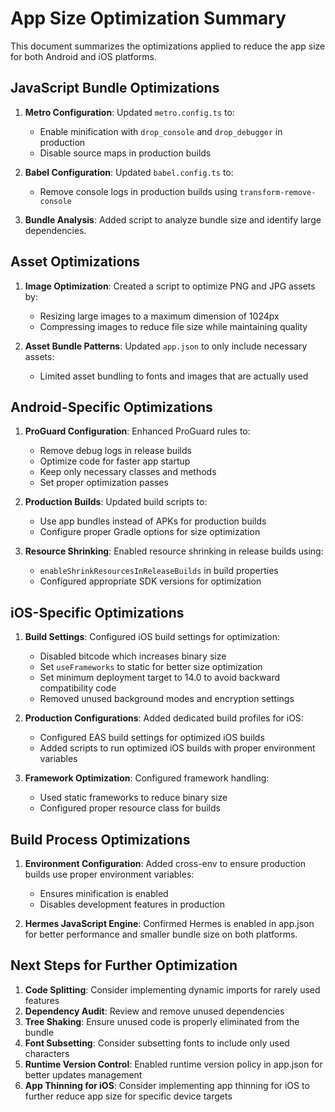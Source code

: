 # App Size Optimization Summary

This document summarizes the optimizations applied to reduce the app size for both Android and iOS platforms.

## JavaScript Bundle Optimizations

1. **Metro Configuration**: Updated `metro.config.ts` to:

   - Enable minification with `drop_console` and `drop_debugger` in production
   - Disable source maps in production builds

2. **Babel Configuration**: Updated `babel.config.ts` to:

   - Remove console logs in production builds using `transform-remove-console`

3. **Bundle Analysis**: Added script to analyze bundle size and identify large dependencies.

## Asset Optimizations

1. **Image Optimization**: Created a script to optimize PNG and JPG assets by:

   - Resizing large images to a maximum dimension of 1024px
   - Compressing images to reduce file size while maintaining quality

2. **Asset Bundle Patterns**: Updated `app.json` to only include necessary assets:
   - Limited asset bundling to fonts and images that are actually used

## Android-Specific Optimizations

1. **ProGuard Configuration**: Enhanced ProGuard rules to:

   - Remove debug logs in release builds
   - Optimize code for faster app startup
   - Keep only necessary classes and methods
   - Set proper optimization passes

2. **Production Builds**: Updated build scripts to:

   - Use app bundles instead of APKs for production builds
   - Configure proper Gradle options for size optimization

3. **Resource Shrinking**: Enabled resource shrinking in release builds using:
   - `enableShrinkResourcesInReleaseBuilds` in build properties
   - Configured appropriate SDK versions for optimization

## iOS-Specific Optimizations

1. **Build Settings**: Configured iOS build settings for optimization:

   - Disabled bitcode which increases binary size
   - Set `useFrameworks` to static for better size optimization
   - Set minimum deployment target to 14.0 to avoid backward compatibility code
   - Removed unused background modes and encryption settings

2. **Production Configurations**: Added dedicated build profiles for iOS:

   - Configured EAS build settings for optimized iOS builds
   - Added scripts to run optimized iOS builds with proper environment variables

3. **Framework Optimization**: Configured framework handling:
   - Used static frameworks to reduce binary size
   - Configured proper resource class for builds

## Build Process Optimizations

1. **Environment Configuration**: Added cross-env to ensure production builds use proper environment variables:

   - Ensures minification is enabled
   - Disables development features in production

2. **Hermes JavaScript Engine**: Confirmed Hermes is enabled in app.json for better performance and smaller bundle size on both platforms.

## Next Steps for Further Optimization

1. **Code Splitting**: Consider implementing dynamic imports for rarely used features
2. **Dependency Audit**: Review and remove unused dependencies
3. **Tree Shaking**: Ensure unused code is properly eliminated from the bundle
4. **Font Subsetting**: Consider subsetting fonts to include only used characters
5. **Runtime Version Control**: Enabled runtime version policy in app.json for better updates management
6. **App Thinning for iOS**: Consider implementing app thinning for iOS to further reduce app size for specific device targets
